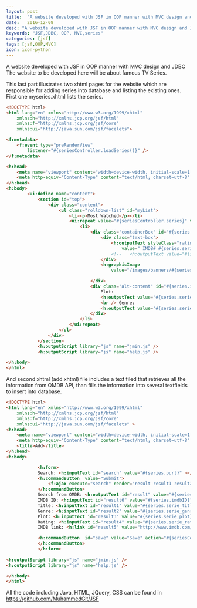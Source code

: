 ```yaml
---
layout: post
title:  "A website developed with JSF in OOP manner with MVC design and JDBC - Part 4"
date:   2016-12-08
desc: "A website developed with JSF in OOP manner with MVC design and JDBC - Part 4"
keywords: "JSF,JDBC, OOP, MVC,series"
categories: [jsf]
tags: [jsf,OOP,MVC]
icon: icon-python
---
```

A website developed with JSF in OOP manner with MVC design and JDBC
The website to be developed here will be about famous TV Series.

This last part illustrates two xhtml pages for the website which are responsible for adding series into database and listing the existing ones.
First one myseries.xhtml lists the series.

``` html 
<!DOCTYPE html>
<html lang="en" xmlns="http://www.w3.org/1999/xhtml"
	xmlns:h="http://xmlns.jcp.org/jsf/html"
	xmlns:f="http://xmlns.jcp.org/jsf/core"
	xmlns:ui="http://java.sun.com/jsf/facelets">

<f:metadata>
	<f:event type="preRenderView"
		listener="#{seriesController.loadSeries()}" />
</f:metadata>

<h:head>
	<meta name="viewport" content="width=device-width, initial-scale=1.0" />
	<meta http-equiv="Content-Type" content="text/html; charset=utf-8" />
</h:head>
<h:body>
		<ui:define name="content">
			<section id="top">
				<div class="content">
					<ul class="rolldown-list" id="myList">
						<li><p>Most Watched</p></li>
						<ui:repeat value="#{seriesController.series}" var="series">
							<li>
								<div class="containerBox" id="#{series.imdbID}">
									<div class="text-box">
										<h:outputText styleClass="rating"
											value=" IMDB# #{series.serie_rating}" />
										<!--   <h:outputText value="#{series.imdbID}" /> -->
									</div>
									<h:graphicImage
										value="/images/banners/#{series.serie_title}.jpg"></h:graphicImage>

								</div>
								<div class="alt-content" id="#{series.imdbID}content">
									Plot:
									<h:outputText value="#{series.serie_plot}" />
									<br /> Genre:
									<h:outputText value="#{series.serie_genre}" />
								</div>
							</li>
						</ui:repeat>
					</ul>
				</div>
			</section>
			<h:outputScript library="js" name="jmin.js" />
			<h:outputScript library="js" name="help.js" />

</h:body>
</html>
```

And second xhtml (add.xhtml) file includes a text filed that retrieves all the information from OMDB API,
than fills the information into several textfields to insert into database.

```html
<!DOCTYPE html>
<html lang="en" xmlns="http://www.w3.org/1999/xhtml"
	xmlns:h="http://xmlns.jcp.org/jsf/html"
	xmlns:f="http://xmlns.jcp.org/jsf/core"
	xmlns:ui="http://java.sun.com/jsf/facelets" >
<h:head>
	<meta name="viewport" content="width=device-width, initial-scale=1.0" />
	<meta http-equiv="Content-Type" content="text/html; charset=utf-8" />
	<title>Add</title>
</h:head>
<h:body>

			<h:form>
			Search: <h:inputText id="search" value="#{series.purl}" ></h:inputText>
			<h:commandButton  value="Submit"> 
				<f:ajax execute="search" render="result result1 result2 result3 result4 result5 result6" />
			</h:commandButton>
			Search from OMDB: <h:outputText id="result" value="#{seriesController.sendGet(series)}" /><br/><br/>
			IMDB ID: <h:inputText id="result6" value="#{series.imdbID}" /><br/>
			Title: <h:inputText id="result1" value="#{series.serie_title}" /><br/>
			Genre: <h:inputText id="result2" value="#{series.serie_genre}" /><br/>
			Plot: <h:inputText id="result3" value="#{series.serie_plot}" /><br/>
			Rating: <h:inputText id="result4" value="#{series.serie_rating}" /><br/>
			IMDB link: <h:link id="result5" value="http://www.imdb.com/title/#{series.imdbID}"  target="_blank" /><br/><br/>

			<h:commandButton  id="save" value="Save" action="#{seriesController.addSerie(series)}" > 
			</h:commandButton>
 			</h:form>
		
<h:outputScript library="js" name="jmin.js" />
<h:outputScript library="js" name="help.js" />

</h:body>
</html>
```

All the code including Java, HTML, JQuery, CSS can be found in <https://github.com/MuhammedGit/JSF>

